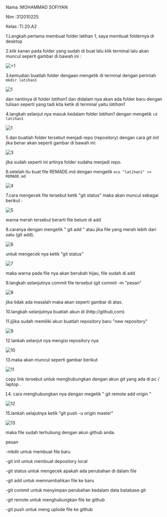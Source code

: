 Nama  :MOHAMMAD SOFIYAN 

Nim   :312010225

Kelas :TI.20.A2

1.Langkah pertama membuat folder latihan 1, saya membuat foldernya di desktop 

2.klik kanan pada folder yang sudah di buat lalu klik terminal lalu akan muncul seperti gambar di bawah ini :

![+1](https://user-images.githubusercontent.com/72899047/96363399-5b391e00-115e-11eb-85f8-f86b7fe14c0e.png)

3.kemudian buatlah folder dengaan mengetik di terminal dengan perintah `mkdir latihan1`

![1](https://user-images.githubusercontent.com/72899047/96363664-e7981080-115f-11eb-996d-eeba7bec1def.png)

dan nantinya di folder *latihan1* dan didalam nya akan ada folder baru dengan tulisan seperti yang tadi kita ketik di terminal yaitu *latihan1*

4.langkah selanjut nya masuk kedalam folder *latihan1* dengan mengetik `cd latihan1`

![1](https://user-images.githubusercontent.com/72899047/96363664-e7981080-115f-11eb-996d-eeba7bec1def.png)

5.dan buatlah folder tersebut menjadi repo (repository) dengan cara *git init* jika benar akan seperti gambar di bawah ini:

![3](https://user-images.githubusercontent.com/72899047/96364016-55ddd280-1162-11eb-819e-f74a8792638a.png)

jika sudah seperti ini artinya folder sudaha menjadi repo.

6.setelah itu buat file REMADE.md dengan mengetik `eco "latihan1" >> REMADE.md `

![4](https://user-images.githubusercontent.com/72899047/96364149-6f334e80-1163-11eb-9939-73e65803e6a8.png)

7.cara mengecek file tersebut ketik "git status" maka akan muncul sebagai berikut : 

![5](https://user-images.githubusercontent.com/72899047/96364747-3ea0e400-1166-11eb-8841-ece7c3c9d94d.png)

warna merah tersebut berarti file belum di add

8.caranya dengan mengetik " git add <file>" atau jika file yang merah lebih dari satu (git add).
  
![6](https://user-images.githubusercontent.com/72899047/96364904-3e551880-1167-11eb-96a2-ba489ec81293.png)
  
untuk mengecek nya ketik "git status"

![7](https://user-images.githubusercontent.com/72899047/96365038-16b28000-1168-11eb-8ac5-48955343e47a.png)

maka warna pada file nya akan berubah hijau, file sudah di add

9.langkah selanjutnya commit file tersebut (git commit -m "pesan" 

![8](https://user-images.githubusercontent.com/72899047/96365259-82491d00-1169-11eb-9f35-dbd148ab6d65.png)

jika tidak ada masalah maka akan seperti gambar di atas.

10.langkah selanjutnya buatlah akun di (http://github,com)

11.jijika sudah memiliki akun buatlah repository baru "new repository"

![9](https://user-images.githubusercontent.com/72899047/96365466-f46e3180-116a-11eb-871d-a19a755e4175.png)

12.lankah selanjut nya mengisi repository nya

![10](https://user-images.githubusercontent.com/72899047/96365837-a575cb80-116d-11eb-93f5-688c47d41880.png)

13.maka akan muncul seperti gambar berikut 

![11](https://user-images.githubusercontent.com/72899047/96365756-ffc25c80-116c-11eb-845e-f682a42eaaaa.png)

copy link tersebut untuk menghubungkan dengan akun git yang ada di pc / laptop .

14. cara menghubungkan nya dengan megetik " git remote add origin <link>"

![12](https://user-images.githubusercontent.com/72899047/96365993-e7534180-116e-11eb-811e-58b814204353.png)

15.lankah selajutnya ketik "git push -u origin master"

![13](https://user-images.githubusercontent.com/72899047/96366117-ac9dd900-116f-11eb-95be-bfb422d9973b.png)

maka file sudah terhubung dengan akun github anda.

pesan

-mkdir<nama file> untuk membuat file baru
  
-git init untuk membuat depository local 

-git status untuk mengecek apakah ada perubahan di dalam file 

-git add untuk memnambahkan file ke baru

-git commit untuk menyimpan perubahan kedalam data batabase git

-git remote untuk menghubungkan file ke github

-git push untuk meng uplode file ke github 
